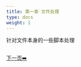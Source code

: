 ```yaml
---
title: 第一章 文件处理   
type: docs
weight: 1
---
```


针对文件本身的一些脚本处理   

<div style="display: flex;justify-content: space-between;align-items: center;">
<p><a href="https://books.linuxwt.com/linuxwtsbc/ChapterOne/shell1/">下一页➡️</a></p>
</div>